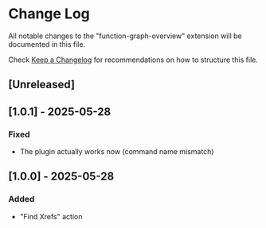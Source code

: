 # Change Log

All notable changes to the "function-graph-overview" extension will be documented in this file.

Check [Keep a Changelog](http://keepachangelog.com/) for recommendations on how to structure this file.

## [Unreleased]

## [1.0.1] - 2025-05-28

### Fixed

- The plugin actually works now (command name mismatch)

## [1.0.0] - 2025-05-28

### Added

- "Find Xrefs" action
